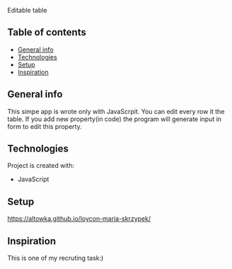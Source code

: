 Editable table

## Table of contents
* [General info](#general-info)
* [Technologies](#technologies)
* [Setup](#setup)
* [Inspiration](#inspiration)

## General info
This simpe app is wrote only with JavaScrpit. You can edit every row it the table. If you add new property(in code) the program will generate input in form to edit this property.

## Technologies
Project is created with:
* JavaScript

## Setup
https://altowka.github.io/loycon-maria-skrzypek/

## Inspiration 

This is one of my recruting task:)

